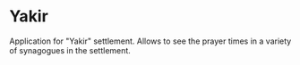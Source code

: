 # Yakir

Application for "Yakir" settlement.
Allows to see the prayer times in a variety of synagogues in the settlement.
